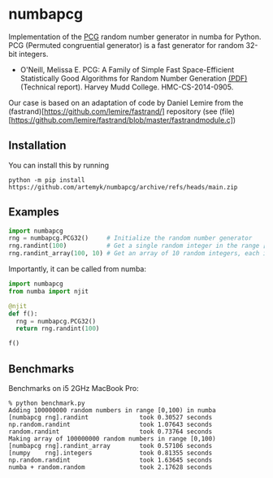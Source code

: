 # numbapcg

Implementation of the  [PCG](https://en.wikipedia.org/wiki/Permuted_congruential_generator) random number generator in numba for Python. PCG (Permuted congruential generator) is a fast generator for random 32-bit integers.

* O'Neill, Melissa E.  PCG: A Family of Simple Fast Space-Efficient Statistically Good Algorithms for Random Number Generation [(PDF)](https://www.pcg-random.org/pdf/hmc-cs-2014-0905.pdf) (Technical report). Harvey Mudd College. HMC-CS-2014-0905.

Our case is based on an adaptation of code by Daniel Lemire from the (fastrand)[https://github.com/lemire/fastrand/] repository (see (file)[https://github.com/lemire/fastrand/blob/master/fastrandmodule.c])

## Installation

You can install this by running
```
python -m pip install https://github.com/artemyk/numbapcg/archive/refs/heads/main.zip
```


## Examples
```python
import numbapcg
rng = numbapcg.PCG32()     # Initialize the random number generator
rng.randint(100)           # Get a single random integer in the range [0,100)
rng.randint_array(100, 10) # Get an array of 10 random integers, each in the range [0,100)
```

Importantly, it can be called from numba:
```python
import numbapcg
from numba import njit

@njit
def f():
  rng = numbapcg.PCG32()
  return rng.randint(100)

f()
```

## Benchmarks

Benchmarks on i5 2GHz MacBook Pro:
```
% python benchmark.py
Adding 100000000 random numbers in range [0,100) in numba
[numbapcg rng].randint              took 0.30527 seconds
np.random.randint                   took 1.07643 seconds
random.randint                      took 0.73764 seconds
Making array of 100000000 random numbers in range [0,100)
[numbapcg rng].randint_array        took 0.57106 seconds
[numpy    rng].integers             took 0.81355 seconds
np.random.randint                   took 1.63645 seconds
numba + random.random               took 2.17628 seconds
```

